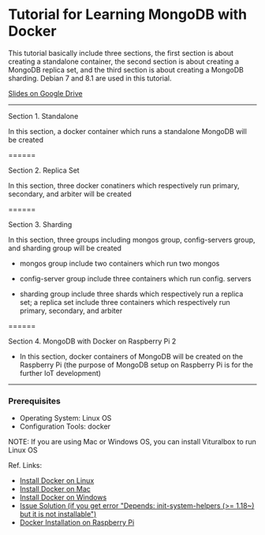 # Tutorial for Learning MongoDB with Docker

This tutorial basically include three sections, the first section is about creating a standalone container, the second section is about creating a MongoDB replica set, and the third section is about creating a MongoDB sharding. Debian 7 and 8.1 are used in this tutorial.


[Slides on Google Drive](https://drive.google.com/folderview?id=0BzeAAvM5Ha9sNHh3SU4tYkRtYUU&usp=sharing)

------

Section 1. Standalone

In this section, a docker container which runs a standalone MongoDB will be created

======

Section 2. Replica Set

In this section, three docker conatiners which respectively run primary, secondary, and arbiter will be created

======

Section 3. Sharding

In this section, three groups including mongos group, config-servers group, and sharding group will be created

* mongos group include two containers which run two mongos

* config-server group include three containers which run config. servers

* sharding group include three shards which respectively run a replica set; a replica set include three containers which respectively run primary, secondary, and arbiter

======

Section 4. MongoDB with Docker on Raspberry Pi 2

* In this section, docker containers of MongoDB will be created on the Raspberry Pi (the purpose of MongoDB setup on Raspberry Pi is for the further IoT development)

------

### Prerequisites

+ Operating System: Linux OS
+ Configuration Tools: docker

NOTE: If you are using Mac or Windows OS, you can install Vituralbox to run Linux OS

Ref. Links:

- [Install Docker on Linux](https://docs.docker.com/linux/step_one/)
- [Install Docker on Mac](https://docs.docker.com/engine/installation/mac/)
- [Install Docker on Windows](https://docs.docker.com/windows/step_one/)
- [Issue Solution (if you get error "Depends: init-system-helpers (>= 1.18~) but it is not installable")](https://github.com/docker/docker/issues/16878)
- [Docker Installation on Raspberry Pi](https://github.com/umiddelb/armhf/wiki/Get-Docker-up-and-running-on-the-RaspberryPi-%28ARMv6%29-in-three-steps)